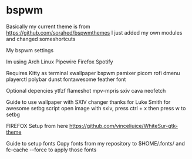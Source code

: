 # bspwm
Basically my current theme is from https://github.com/sorahed/bspwmthemes
I just added my own modules and changed someshortcuts


My bspwm settings

Im using
	Arch Linux
	Pipewire
	Firefox
	Spotify

Requires
	Kitty as terminal
	xwallpaper
	bspwm
	pamixer
	picom
	rofi
	dmenu
	playerctl
	polybar
	dunst
	fontawesome
	feather font

Optional depencies
	ytfzf
	flameshot
	mpv-mpris
	sxiv
	cava
	neofetch

Guide to use wallpaper with SXIV changer thanks for Luke Smith for awesome setbg script
open image with sxiv, press ctrl + x then press w to setbg

FIREFOX Setup
from here
https://github.com/vinceliuice/WhiteSur-gtk-theme

Guide to setup fonts
Copy fonts from my repository to $HOME/.fonts/
and fc-cache --force to apply those fonts

